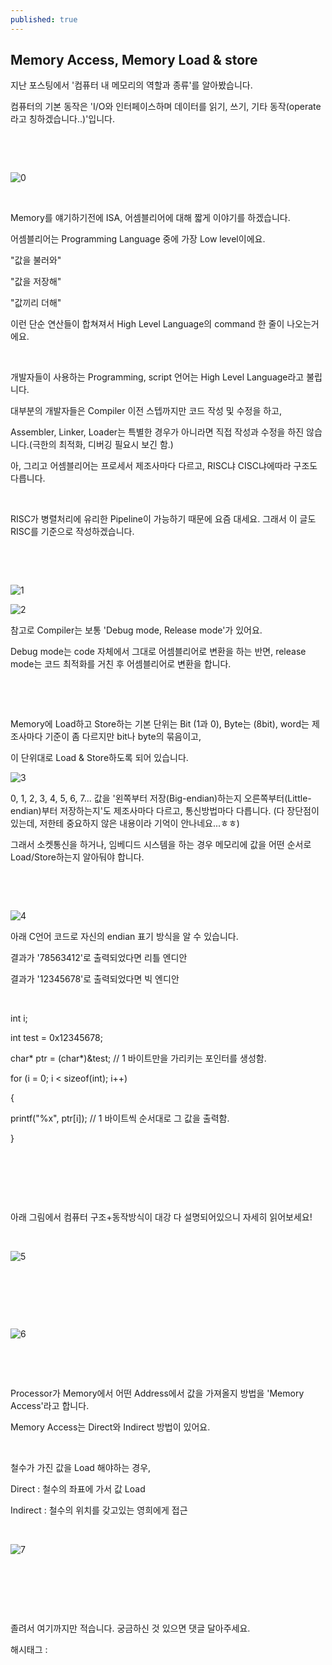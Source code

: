 ```yaml
---
published: true
---
```

## Memory Access, Memory Load & store

지난 포스팅에서 '컴퓨터 내 메모리의 역할과 종류'를 알아봤습니다.

컴퓨터의 기본 동작은 'I/O와 인터페이스하며 데이터를 읽기, 쓰기, 기타 동작(operate라고 칭하겠습니다..)'입니다.

​

​

![0](/asset/img/222933939793/0.png)

​

Memory를 얘기하기전에 ISA, 어셈블리어에 대해 짧게 이야기를 하겠습니다.

어셈블리어는 Programming Language 중에 가장 Low level이에요.

"값을 불러와"

"값을 저장해"

"값끼리 더해"

이런 단순 연산들이 합쳐져서 High Level Language의 command 한 줄이 나오는거에요.

​

개발자들이 사용하는 Programming, script 언어는 High Level Language라고 불립니다.

대부분의 개발자들은 Compiler 이전 스텝까지만 코드 작성 및 수정을 하고,

Assembler, Linker, Loader는 특별한 경우가 아니라면 직접 작성과 수정을 하진 않습니다.(극한의 최적화, 디버깅 필요시 보긴 함.)

아, 그리고 어셈블리어는 프로세서 제조사마다 다르고, RISC냐 CISC냐에따라 구조도 다릅니다.

​

RISC가 병렬처리에 유리한 Pipeline이 가능하기 때문에 요즘 대세요. 그래서 이 글도 RISC를 기준으로 작성하겠습니다.

​

​

![1](/asset/img/222933939793/1.png)

![2](/asset/img/222933939793/2.png)

참고로 Compiler는 보통 'Debug mode, Release mode'가 있어요.

Debug mode는 code 자체에서 그대로 어셈블리어로 변환을 하는 반면, release mode는 코드 최적화를 거친 후 어셈블리어로 변환을 합니다.

​

​

Memory에 Load하고 Store하는 기본 단위는 Bit (1과 0), Byte는 (8bit), word는 제조사마다 기준이 좀 다르지만 bit나 byte의 묶음이고,

이 단위대로 Load & Store하도록 되어 있습니다.

![3](/asset/img/222933939793/3.png)

0, 1, 2, 3, 4, 5, 6, 7... 값을 '왼쪽부터 저장(Big-endian)하는지 오른쪽부터(Little-endian)부터 저장하는지'도 제조사마다 다르고, 통신방법마다 다릅니다. (다 장단점이 있는데, 저한테 중요하지 않은 내용이라 기억이 안나네요...ㅎㅎ)

그래서 소켓통신을 하거나, 임베디드 시스템을 하는 경우 메모리에 값을 어떤 순서로 Load/Store하는지 알아둬야 합니다.

​

​

![4](/asset/img/222933939793/4.png)

아래 C언어 코드로 자신의 endian 표기 방식을 알 수 있습니다.

결과가 '78563412'로 출력되었다면 리틀 엔디안

결과가 '12345678'로 출력되었다면 빅 엔디안

​

int i;

int test = 0x12345678;

char* ptr = (char*)&test; // 1 바이트만을 가리키는 포인터를 생성함.

 

for (i = 0; i < sizeof(int); i++)

{

 printf("%x", ptr[i]); // 1 바이트씩 순서대로 그 값을 출력함.

}

​

​

​

아래 그림에서 컴퓨터 구조+동작방식이 대강 다 설명되어있으니 자세히 읽어보세요!

​

![5](/asset/img/222933939793/5.png)

​

​

​

![6](/asset/img/222933939793/6.png)

​

​

Processor가 Memory에서 어떤 Address에서 값을 가져올지 방법을 'Memory Access'라고 합니다.

Memory Access는 Direct와 Indirect 방법이 있어요.

​

철수가 가진 값을 Load 해야하는 경우,

Direct : 철수의 좌표에 가서 값 Load

Indirect : 철수의 위치를 갖고있는 영희에게 접근

​

![7](/asset/img/222933939793/7.png)

​

​

​

졸려서 여기까지만 적습니다. 궁금하신 것 있으면 댓글 달아주세요.

 해시태그 : 